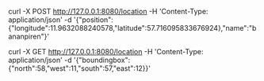 curl -X POST http://127.0.0.1:8080/location -H 'Content-Type: application/json' -d '{"position":{"longitude":11.9632088240578,"latitude":57.716095833676924},"name":"bananpiren"}'

curl -X GET http://127.0.0.1:8080/location -H 'Content-Type: application/json' -d '{"boundingbox":{"north":58,"west":11,"south":57,"east":12}}'